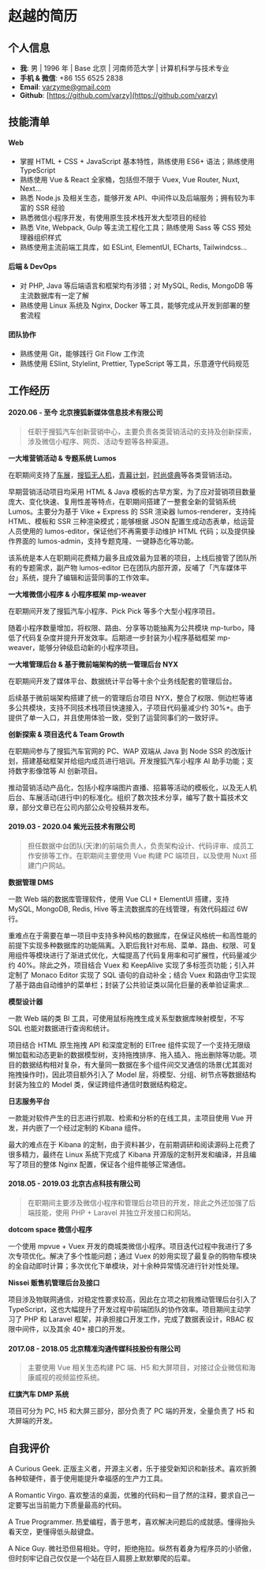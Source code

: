 # 赵越的简历

## 个人信息

- **我**: 男 | 1996 年 | Base 北京 | 河南师范大学 | 计算机科学与技术专业
- **手机 & 微信**: +86 155 6525 2838
- **Email**: varzyme@gmail.com
- **Github**: [https://github.com/varzy](https://github.com/varzy)

## 技能清单

#### Web

- 掌握 HTML + CSS + JavaScript 基本特性，熟练使用 ES6+ 语法；熟练使用 TypeScript
- 熟练使用 Vue & React 全家桶，包括但不限于 Vuex, Vue Router, Nuxt, Next...
- 熟悉 Node.js 及相关生态，能够开发 API、中间件以及后端服务；拥有较为丰富的 SSR 经验
- 熟悉微信小程序开发，有使用原生技术栈开发大型项目的经验
- 熟悉 Vite, Webpack, Gulp 等主流工程化工具；熟练使用 Sass 等 CSS 预处理器组织样式
- 熟练使用主流前端工具库，如 ESLint, ElementUI, ECharts, Tailwindcss...

#### 后端 & DevOps

- 对 PHP, Java 等后端语言和框架均有涉猎；对 MySQL, Redis, MongoDB 等主流数据库有一定了解
- 熟练使用 Linux 系统及 Nginx, Docker 等工具，能够完成从开发到部署的整套流程

#### 团队协作

- 熟练使用 Git，能够践行 Git Flow 工作流
- 熟练使用 ESlint, Stylelint, Prettier, TypeScript 等工具，乐意遵守代码规范

## 工作经历

#### 2020.06 - 至今 北京搜狐新媒体信息技术有限公司

> 任职于搜狐汽车创新营销中心，主要负责各类营销活动的支持及创新探索，涉及微信小程序、网页、活动专题等各种渠道。

**一大堆营销活动 & 专题系统 Lumos**

在职期间支持了[车展](https://auto.sohu.com/sptopic/AutoShowCD2023/gz2023)，[搜狐无人机](https://wrj.sohu.com/2023)，[青幕计划](https://qmjh.sohu.com/)，[时尚盛典](https://fashion.sohu.com/fashion2022)等各类营销活动。

早期营销活动项目均采用 HTML & Java 模板的古早方案，为了应对营销项目数量庞大、变化快速、复用性差等特点，在职期间搭建了一整套全新的营销系统 Lumos。主要分为基于 Vike + Express 的 SSR 渲染器 lumos-renderer，支持纯 HTML、模板和 SSR 三种渲染模式；能够根据 JSON 配置生成动态表单，给运营人员使用的 lumos-editor，保证他们不再需要手动维护 HTML 代码；以及提供操作界面的 lumos-admin，支持专题克隆、一键静态化等功能。

该系统是本人在职期间花费精力最多且成效最为显著的项目，上线后接管了团队所有的专题需求，副产物 lumos-editor 已在团队内部开源，反哺了「汽车媒体平台」系统，提升了编辑和运营同事的工作效率。

**一大堆微信小程序 & 小程序框架 mp-weaver**

在职期间开发了搜狐汽车小程序、Pick Pick 等多个大型小程序项目。

随着小程序数量增加，将权限、路由、分享等功能抽离为公共模块 mp-turbo，降低了代码复杂度并提升开发效率。后期进一步封装为小程序基础框架 mp-weaver，能够分钟级启动新的小程序项目。

**一大堆管理后台 & 基于微前端架构的统一管理后台 NYX**

在职期间开发了媒体平台、数据统计平台等十余个业务线配套的管理后台。

后续基于微前端架构搭建了统一的管理后台项目 NYX，整合了权限、侧边栏等诸多公共模块，支持不同技术栈项目快速接入，子项目代码量减少约 30%+。由于提供了单一入口，并且使用体验一致，受到了运营同事们的一致好评。

**创新探索 & 项目迭代 & Team Growth**

在职期间参与了搜狐汽车官网的 PC、WAP 双端从 Java 到 Node SSR 的改版计划，搭建基础框架并给组内成员进行培训。开发搜狐汽车小程序 AI 助手功能；支持数字影像馆等 AI 创新项目。

推动营销活动产品化，包括小程序端图片直播、招募等活动的模板化，以及无人机后台、车展活动(进行中)的标准化。组织了数次技术分享，编写了数十篇技术文章，部分文章已在公司内部公众号投稿并发布。

#### 2019.03 - 2020.04 紫光云技术有限公司

> 担任数据中台团队(天津)的前端负责人，负责架构设计、代码评审、成员工作安排等工作。在职期间主要使用 Vue 构建 PC 端项目，以及使用 Nuxt 搭建门户网站。

**数据管理 DMS**

一款 Web 端的数据库管理软件，使用 Vue CLI + ElementUI 搭建，支持 MySQL, MongoDB, Redis, Hive 等主流数据库的在线管理，有效代码超过 6W 行。

重难点在于需要在单一项目中支持多种风格的数据库，在保证风格统一和高性能的前提下实现多种数据库的功能隔离。入职后我针对布局、菜单、路由、权限、可复用组件等模块进行了渐进式优化，大幅提高了代码复用率和可扩展性，代码量减少约 40%。除此之外，项目结合 Vuex 和 KeepAlive 实现了多标签页功能；引入并定制了 Monaco Editor 实现了 SQL 语句的自动补全；结合 Vuex 和路由守卫实现了基于路由自动维护的菜单栏；封装了公共验证类以简化巨量的表单验证需求...

**模型设计器**

一款 Web 端的类 BI 工具，可使用鼠标拖拽生成关系型数据库映射模型，不写 SQL 也能对数据进行查询和统计。

项目结合 HTML 原生拖拽 API 和深度定制的 ElTree 组件实现了一个支持无限级懒加载和动态更新的数据模型树，支持拖拽排序、拖入插入、拖出删除等功能。项目的数据结构相对复杂，有大量同一数据在多个组件间交叉通信的场景(尤其面对拖拽操作时)，因此项目额外引入了 Model 层，将模型、分组、树节点等数据结构封装为独立的 Model 类，保证跨组件通信时数据结构稳定。

**日志服务平台**

一款能对软件产生的日志进行抓取、检索和分析的在线工具，主项目使用 Vue 开发，并内嵌了一个经过定制的 Kibana 组件。

最大的难点在于 Kibana 的定制，由于资料甚少，在前期调研和阅读源码上花费了很多精力，最终在 Linux 系统下完成了 Kibana 开源版的定制开发和编译，并且编写了项目的整体 Nginx 配置，保证各个组件能够正常通信。

#### 2018.05 - 2019.03 北京古点科技有限公司

> 在职期间主要涉及微信小程序和管理后台项目的开发，除此之外还加强了后端技能，使用 PHP + Laravel 并独立开发接口和网站。

**dotcom space 微信小程序**

一个使用 mpvue + Vuex 开发的商城类微信小程序。项目迭代过程中我进行了多次专项优化。解决了多个性能问题；通过 Vuex 的妙用实现了最复杂的购物车模块的全自动即时计算；多次优化下单模块，对十余种异常情况进行针对性处理。

**Nissei 贩售机管理后台及接口**

项目涉及物联网通信，对稳定性要求较高，因此在立项之初我推动管理后台引入了 TypeScript，这也大幅提升了开发过程中前端团队的协作效率。项目期间主动学习了 PHP 和 Laravel 框架，并承担接口开发工作，完成了数据表设计，RBAC 权限中间件，以及其余 40+ 接口的开发。

#### 2017.08 - 2018.05 北京精准沟通传媒科技股份有限公司

> 主要使用 Vue 相关生态构建 PC 端、H5 和大屏项目，对接过企业微信和海康威视的视频监控系统。

**红旗汽车 DMP 系统**

项目可分为 PC, H5 和大屏三部分，部分负责了 PC 端的开发，全量负责了 H5 和大屏端的开发。

## 自我评价

A Curious Geek. 正版主义者，开源主义者，乐于接受新知识和新技术。喜欢折腾各种软硬件，善于使用能提升幸福感的生产力工具。

A Romantic Virgo. 喜欢整洁的桌面，优雅的代码和一目了然的注释，要求自己一定要写出当前能力下质量最高的代码。

A True Programmer. 热爱编程，善于思考，喜欢解决问题后的成就感。懂得抬头看天空，更懂得低头敲键盘。

A Nice Guy. 微社恐但易相处。守时，拒绝拖拉。纵然有着身为程序员的小骄傲，但时刻牢记自己仅仅是一个站在巨人肩膀上默默攀爬的后辈。
